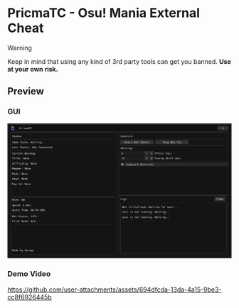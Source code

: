 # PricmaTC - Osu! Mania External Cheat

> [!WARNING]  
> Keep in mind that using any kind of 3rd party tools can get you banned.
> **Use at your own risk.**

## Preview

### GUI
![GUI Preview](PrismaTC/media/gui.png)

### Demo Video

https://github.com/user-attachments/assets/694dfcda-13da-4a15-9be3-cc8f6926445b

